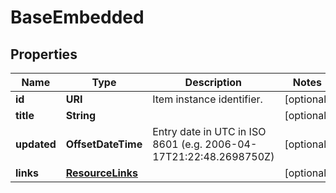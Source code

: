 

# BaseEmbedded


## Properties

| Name | Type | Description | Notes |
|------------ | ------------- | ------------- | -------------|
|**id** | **URI** | Item instance identifier. |  [optional] |
|**title** | **String** |  |  [optional] |
|**updated** | **OffsetDateTime** | Entry date in UTC in ISO 8601 (e.g. 2006-04-17T21:22:48.2698750Z) |  [optional] |
|**links** | [**ResourceLinks**](ResourceLinks.md) |  |  [optional] |



